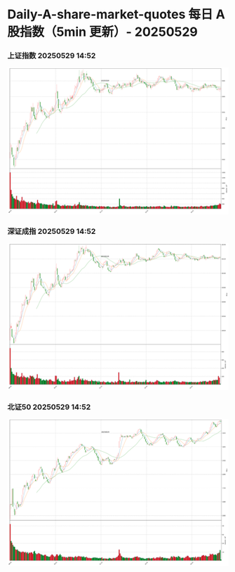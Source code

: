 
# Daily-A-share-market-quotes 每日 A 股指数（5min 更新）- 20250529

### 上证指数 20250529 14:52
![](./fig/2025/5/20250529-sh000001.png)

### 深证成指 20250529 14:52
![](./fig/2025/5/20250529-sz399001.png)

### 北证50 20250529 14:52
![](./fig/2025/5/20250529-bj899050.png)
